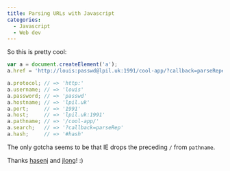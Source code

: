 ```yaml
---
title: Parsing URLs with Javascript
categories:
  - Javascript
  - Web dev
---
```


So this is pretty cool:

```javascript
var a = document.createElement('a');
a.href = 'http://louis:passwd@lpil.uk:1991/cool-app/?callback=parseRep#hash';

a.protocol; // => 'http:'
a.username; // => 'louis'
a.password; // => 'passwd'
a.hostname; // => 'lpil.uk'
a.port;     // => '1991'
a.host;     // => 'lpil.uk:1991'
a.pathname; // => '/cool-app/'
a.search;   // => '?callback=parseRep'
a.hash;     // => '#hash'
```

The only gotcha seems to be that IE drops the preceding `/` from `pathname`.

Thanks [hasenj](http://stackoverflow.com/questions/8498592/extract-root-domain-name-from-string)
and [jlong](https://gist.github.com/jlong/2428561)! :)
